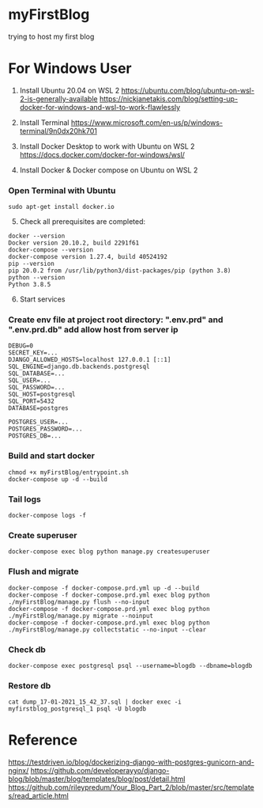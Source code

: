 # myFirstBlog
trying to host my first blog

# For Windows User
1. Install Ubuntu 20.04 on WSL 2 
https://ubuntu.com/blog/ubuntu-on-wsl-2-is-generally-available
https://nickjanetakis.com/blog/setting-up-docker-for-windows-and-wsl-to-work-flawlessly

2. Install Terminal
https://www.microsoft.com/en-us/p/windows-terminal/9n0dx20hk701

3. Install Docker Desktop to work with Ubuntu on WSL 2
https://docs.docker.com/docker-for-windows/wsl/

4. Install Docker & Docker compose on Ubuntu on WSL 2
### Open Terminal with Ubuntu 
```
sudo apt-get install docker.io
```
5. Check all prerequisites are completed:
```
docker --version 
Docker version 20.10.2, build 2291f61
docker-compose --version
docker-compose version 1.27.4, build 40524192
pip --version
pip 20.0.2 from /usr/lib/python3/dist-packages/pip (python 3.8)
python --version
Python 3.8.5
```

6. Start services
### Create env file at project root directory: ".env.prd" and ".env.prd.db" add allow host from server ip
```
DEBUG=0
SECRET_KEY=...
DJANGO_ALLOWED_HOSTS=localhost 127.0.0.1 [::1]
SQL_ENGINE=django.db.backends.postgresql
SQL_DATABASE=...
SQL_USER=...
SQL_PASSWORD=...
SQL_HOST=postgresql
SQL_PORT=5432
DATABASE=postgres
```
```
POSTGRES_USER=...
POSTGRES_PASSWORD=...
POSTGRES_DB=...
```

### Build and start docker 
```
chmod +x myFirstBlog/entrypoint.sh
docker-compose up -d --build
```
### Tail logs
```
docker-compose logs -f
```
### Create superuser
```
docker-compose exec blog python manage.py createsuperuser
```
### Flush and migrate
```
docker-compose -f docker-compose.prd.yml up -d --build
docker-compose -f docker-compose.prd.yml exec blog python ./myFirstBlog/manage.py flush --no-input
docker-compose -f docker-compose.prd.yml exec blog python ./myFirstBlog/manage.py migrate --noinput
docker-compose -f docker-compose.prd.yml exec blog python ./myFirstBlog/manage.py collectstatic --no-input --clear
```
### Check db
```
docker-compose exec postgresql psql --username=blogdb --dbname=blogdb
```
### Restore db
```
cat dump_17-01-2021_15_42_37.sql | docker exec -i myfirstblog_postgresql_1 psql -U blogdb
```
# Reference

https://testdriven.io/blog/dockerizing-django-with-postgres-gunicorn-and-nginx/
https://github.com/developerayyo/django-blog/blob/master/blog/templates/blog/post/detail.html
https://github.com/rileypredum/Your_Blog_Part_2/blob/master/src/templates/read_article.html
